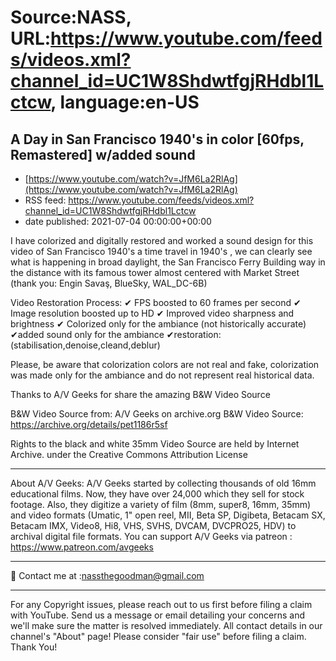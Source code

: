 # Source:NASS, URL:https://www.youtube.com/feeds/videos.xml?channel_id=UC1W8ShdwtfgjRHdbl1Lctcw, language:en-US

## A Day in San Francisco 1940's in color [60fps, Remastered] w/added sound
 - [https://www.youtube.com/watch?v=JfM6La2RlAg](https://www.youtube.com/watch?v=JfM6La2RlAg)
 - RSS feed: https://www.youtube.com/feeds/videos.xml?channel_id=UC1W8ShdwtfgjRHdbl1Lctcw
 - date published: 2021-07-04 00:00:00+00:00

I have colorized and digitally restored and worked a sound design for this video of  San Francisco 1940's
a time travel in 1940's , we can clearly see what is happening in broad daylight, the San Francisco Ferry Building way in the distance with its famous tower almost centered with Market Street  (thank you:
Engin Savaş, BlueSky, WAL_DC-6B)
 
Video Restoration Process:
✔ FPS boosted to 60 frames per second 
✔ Image resolution boosted up to HD 
✔ Improved video sharpness and brightness 
✔ Colorized only for the ambiance (not historically accurate)
✔added sound only for the ambiance
✔restoration:(stabilisation,denoise,cleand,deblur) 

Please, be aware that colorization colors are not real and fake, colorization was made only for the ambiance and do not represent real historical data.

Thanks to A/V Geeks for share the amazing B&W Video Source

B&W Video Source from: A/V Geeks on archive.org
B&W Video Source: https://archive.org/details/pet1186r5sf

Rights to the black and white 35mm Video Source are held by Internet Archive. under the Creative Commons Attribution License
- - - - - - - - - - - - - - - - - - - -
About A/V Geeks: A/V Geeks started by collecting thousands of old 16mm educational films. Now, they have over 24,000 which they sell for stock footage. Also, they digitize a variety of film (8mm, super8, 16mm, 35mm) and video formats (Umatic, 1" open reel, MII, Beta SP, Digibeta, Betacam SX, Betacam IMX, Video8, Hi8, VHS, SVHS, DVCAM, DVCPRO25, HDV) to archival digital file formats.
You can support A/V Geeks via patreon : https://www.patreon.com/avgeeks
- - - - - - - - - - - - - - - - - - - -
📨 Contact me at :nassthegoodman@gmail.com
- - - - - - - - - - - - - - - - - - - -
For any Copyright issues, please reach out to us first before filing a claim with YouTube. Send us a message or email detailing your concerns and we'll make sure the matter is resolved immediately. All contact details in our channel's "About" page! Please consider "fair use" before filing a claim. Thank You!


